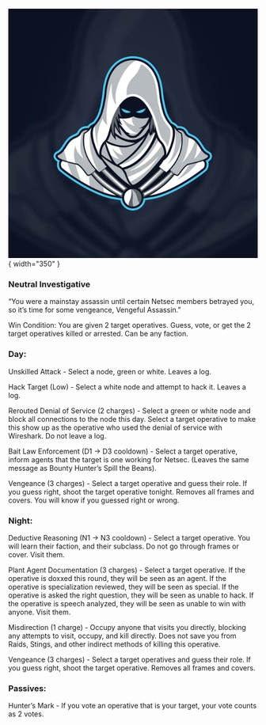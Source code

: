 ![vengefulassassin.png](Images/vengefulassassin.png){ width="350" }

### **Neutral Investigative**

“You were a mainstay assassin until certain Netsec members betrayed you, so it’s time for some vengeance, Vengeful Assassin.”

Win Condition: You are given 2 target operatives. Guess, vote, or get the 2 target operatives killed or arrested. Can be any faction.

### **Day:**

Unskilled Attack - Select a node, green or white. Leaves a log.

Hack Target (Low) - Select a white node and attempt to hack it. Leaves a log.

Rerouted Denial of Service (2 charges) - Select a green or white node and block all connections to the node this day. Select a target operative to make this show up as the operative who used the denial of service with Wireshark. Do not leave a log.

Bait Law Enforcement (D1 -> D3 cooldown) - Select a target operative, inform agents that the target is one working for Netsec. (Leaves the same message as Bounty Hunter’s Spill the Beans).

Vengeance (3 charges) - Select a target operative and guess their role. If you guess right, shoot the target operative tonight. Removes all frames and covers. You will know if you guessed right or wrong.

### **Night:**

Deductive Reasoning (N1 -> N3 cooldown) - Select a target operative. You will learn their faction, and their subclass. Do not go through frames or cover. Visit them.

Plant Agent Documentation (3 charges) - Select a target operative. If the operative is doxxed this round, they will be seen as an agent. If the operative is specialization reviewed, they will be seen as special. If the operative is asked the right question, they will be seen as unable to hack. If the operative is speech analyzed, they will be seen as unable to win with anyone. Visit them.

Misdirection (1 charge) - Occupy anyone that visits you directly, blocking any attempts to visit, occupy, and kill directly. Does not save you from Raids, Stings, and other indirect methods of killing this operative.

Vengeance (3 charges) - Select a target operatives and guess their role. If you guess right, shoot the target operative. Removes all frames and covers.

### **Passives:**

Hunter’s Mark - If you vote an operative that is your target, your vote counts as 2 votes.